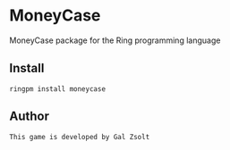 # MoneyCase

MoneyCase package for the Ring programming language

## Install

	ringpm install moneycase

## Author

	This game is developed by Gal Zsolt